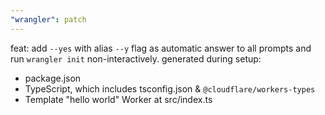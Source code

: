 ```yaml
---
"wrangler": patch
---
```


feat: add `--yes` with alias `--y` flag as automatic answer to all prompts and run `wrangler init` non-interactively.
generated during setup:

- package.json
- TypeScript, which includes tsconfig.json & `@cloudflare/workers-types`
- Template "hello world" Worker at src/index.ts
